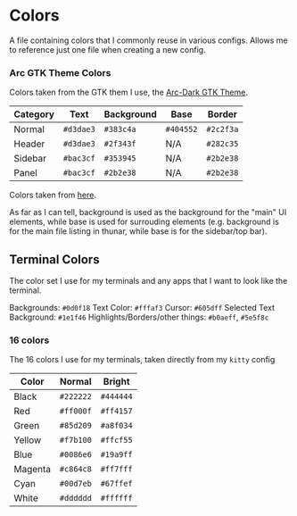 # Colors

A file containing colors that I commonly reuse in various configs. Allows me to reference just one file when creating a new config.

### Arc GTK Theme Colors

Colors taken from the GTK them I use, the [Arc-Dark GTK Theme](https://github.com/jnsh/arc-theme).

| Category          | Text    | Background| Base    | Border  |
|-------------------|---------|-----------|---------|---------|
| Normal            |`#d3dae3`| `#383c4a` |`#404552`|`#2c2f3a`|
| Header            |`#d3dae3`| `#2f343f` | N/A     |`#282c35`|
| Sidebar           |`#bac3cf`| `#353945` | N/A     |`#2b2e38`|
| Panel             |`#bac3cf`| `#2b2e38` | N/A     |`#2b2e38`|

Colors taken from [here](https://github.com/jnsh/arc-theme/blob/master/common/gtk-3.0/sass/_colors.scss).

As far as I can tell, background is used as the background for the "main" UI elements, while base is used for surrouding elements (e.g. background is for the main file listing in thunar, while base is for the sidebar/top bar).

## Terminal Colors

The color set I use for my terminals and any apps that I want to look like the terminal.

Backgrounds: `#0d0f18`
Text Color: `#fffaf3`
Cursor: `#605dff`
Selected Text Background: `#1e1f46`
Highlights/Borders/other things: `#b0aeff`, `#5e5f8c`


### 16 colors

The 16 colors I use for my terminals, taken directly from my `kitty` config

| Color    | Normal  | Bright  |
|----------|---------|---------|
|Black     |`#222222`|`#444444`|
|Red       |`#ff000f`|`#ff4157`|
|Green     |`#85d209`|`#a8f034`|
|Yellow    |`#f7b100`|`#ffcf55`|
|Blue      |`#0086e6`|`#19a9ff`|
|Magenta   |`#c864c8`|`#ff7fff`|
|Cyan      |`#00d7eb`|`#67ffef`|
|White     |`#dddddd`|`#ffffff`|
